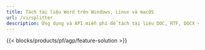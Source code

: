 ```yaml
---
title: Tách tài liệu Word trên Windows, Linux và macOS 
url: /vi/splitter
description: Ứng dụng và API miễn phí để tách tài liệu DOC, RTF, DOCX và ODT
---
```


{{< blocks/products/pf/agp/feature-solution >}} 